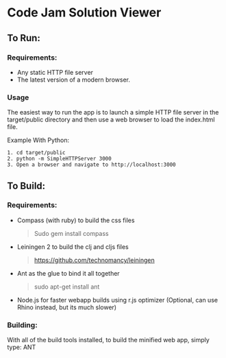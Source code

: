 # Code Jam Solution Viewer

## To Run:

### Requirements:

* Any static HTTP file server
* The latest version of a modern browser.

### Usage
The easiest way to run the app is to launch a simple HTTP file server in the target/public directory and then use a web browser to load the index.html file.

Example With Python:

    1. cd target/public
    2. python -m SimpleHTTPServer 3000
    3. Open a browser and navigate to http://localhost:3000

## To Build:

### Requirements:
* Compass (with ruby) to build the css files

    > Sudo gem install compass    

* Leiningen 2 to build the clj and cljs files

    > https://github.com/technomancy/leiningen

* Ant as the glue to bind it all together
    
    > sudo apt-get install ant

* Node.js for faster webapp builds using r.js optimizer (Optional, can use Rhino instead, but its much slower)

### Building:

With all of the build tools installed, to build the minified web app, simply type:
  ANT
